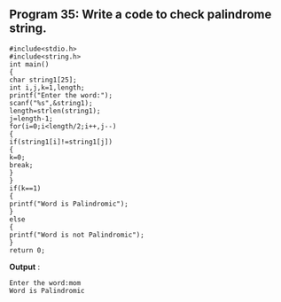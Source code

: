 ## Program 35: Write a code to check palindrome string.
```
#include<stdio.h>
#include<string.h>
int main()
{
char string1[25];
int i,j,k=1,length;
printf("Enter the word:");
scanf("%s",&string1);
length=strlen(string1);
j=length-1;
for(i=0;i<length/2;i++,j--)
{
if(string1[i]!=string1[j])
{
k=0;
break;
}
}
if(k==1)
{
printf("Word is Palindromic");
}
else
{
printf("Word is not Palindromic");
}
return 0;
```
**Output** :
```
Enter the word:mom
Word is Palindromic
```
